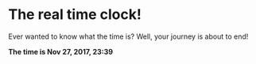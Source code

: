 # The real time clock!

Ever wanted to know what the time is? Well, your journey is about to end!

**The time is Nov 27, 2017, 23:39**